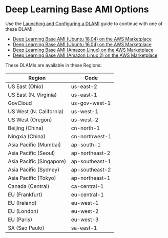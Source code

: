 # Deep Learning Base AMI Options<a name="base"></a>

Use the [Launching and Configuring a DLAMI](launch-config.md) guide to continue with one of these DLAMI\.
+ [Deep Learning Base AMI \(Ubuntu 18\.04\) on the AWS Marketplace](https://aws.amazon.com/marketplace/pp/B07Y3VDBNS)
+ [Deep Learning Base AMI \(Ubuntu 16\.04\) on the AWS Marketplace](https://aws.amazon.com/marketplace/pp/B077GCZ4GR)
+ [Deep Learning Base AMI \(Amazon Linux\) on the AWS Marketplace](https://aws.amazon.com/marketplace/pp/B077GFM7L7)
+ [Deep Learning Base AMI \(Amazon Linux 2\) on the AWS Marketplace](https://aws.amazon.com/marketplace/pp/B07NMRZ463)

These DLAMIs are available in these Regions:


| Region | Code | 
| --- | --- | 
| US East \(Ohio\) | us\-east\-2 | 
| US East \(N\. Virginia\) | us\-east\-1 | 
| GovCloud | us\-gov\-west\-1 | 
| US West \(N\. California\) | us\-west\-1 | 
| US West \(Oregon\) | us\-west\-2 | 
| Beijing \(China\) | cn\-north\-1 | 
| Ningxia \(China\) | cn\-northwest\-1 | 
| Asia Pacific \(Mumbai\) | ap\-south\-1 | 
| Asia Pacific \(Seoul\) | ap\-northeast\-2 | 
| Asia Pacific \(Singapore\) | ap\-southeast\-1 | 
| Asia Pacific \(Sydney\) | ap\-southeast\-2 | 
| Asia Pacific \(Tokyo\) | ap\-northeast\-1 | 
| Canada \(Central\) | ca\-central\-1 | 
| EU \(Frankfurt\) | eu\-central\-1 | 
| EU \(Ireland\) | eu\-west\-1 | 
| EU \(London\) | eu\-west\-2 | 
| EU \(Paris\) | eu\-west\-3 | 
| SA \(Sao Paulo\) | sa\-east\-1 | 